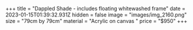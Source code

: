 +++
title = "Dappled Shade - includes floating whitewashed frame"
date = 2023-01-15T01:39:32.931Z
hidden = false
image = "images/img_2160.png"
size = "79cm by 79cm"
material = "Acrylic on canvas "
price = "$950"
+++
